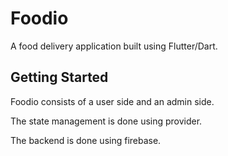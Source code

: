 # Foodio

A food delivery application built using Flutter/Dart.

## Getting Started

Foodio consists of a user side and an admin side.

The state management is done using provider.

The backend is done using firebase.
